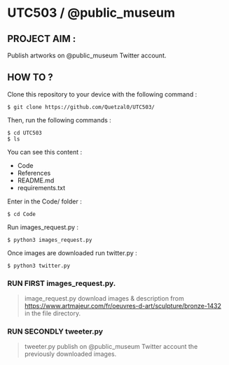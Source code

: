 # UTC503 / @public_museum

## PROJECT AIM :

Publish artworks on @public_museum Twitter account.

## HOW TO ?

Clone this repository to your device with the following command :
```
$ git clone https://github.com/Quetzal0/UTC503/
```
Then, run the following commands :
```
$ cd UTC503
$ ls
```
You can see this content :
- Code
- References
- README.md
- requirements.txt

Enter in the Code/ folder :
```
$ cd Code
```

Run images_request.py :
```
$ python3 images_request.py
```
Once images are downloaded run twitter.py :
```
$ python3 twitter.py
```

### RUN FIRST images_request.py.

> image_request.py download images & description from https://www.artmajeur.com/fr/oeuvres-d-art/sculpture/bronze-1432 in the file directory.


### RUN SECONDLY tweeter.py

> tweeter.py publish on @public_museum Twitter account the previously downloaded images.
